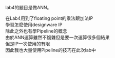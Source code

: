 lab4的題目是做ANN。<BR>
 
在Lab4用到了floating point的乘法跟加法IP<br>
學習怎麼使用designware IP<br>
除此之外也有學Pipeline的概念<br>
由於ANN運算雖然不複雜但是要一次運算很多個結果<BR>
但是IP一次使用的有限<BR>
因此我也大量使用Pipeline的技巧在此次lab中
